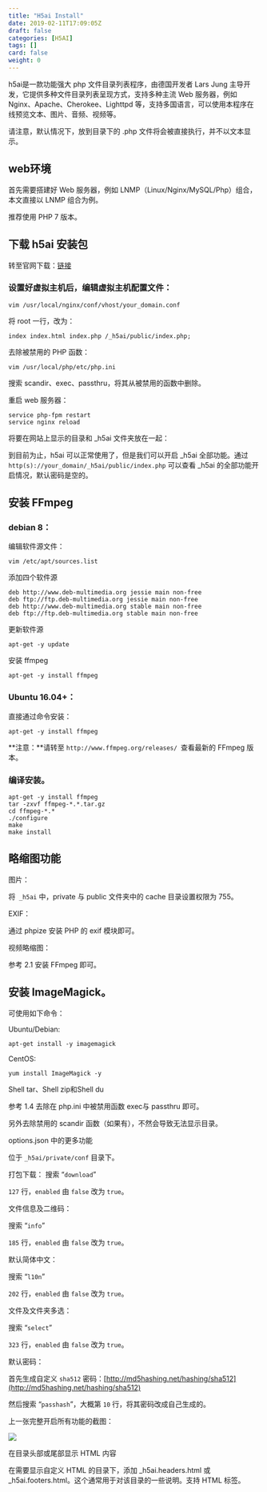 ```yaml
---
title: "H5ai Install"
date: 2019-02-11T17:09:05Z
draft: false
categories: [H5AI]
tags: []
card: false
weight: 0
---
```


h5ai是一款功能强大 php 文件目录列表程序，由德国开发者 Lars Jung 主导开发，它提供多种文件目录列表呈现方式，支持多种主流 Web 服务器，例如 Nginx、Apache、Cherokee、Lighttpd 等，支持多国语言，可以使用本程序在线预览文本、图片、音频、视频等。

请注意，默认情况下，放到目录下的 .php 文件将会被直接执行，并不以文本显示。

<!--more-->

## web环境

首先需要搭建好 Web 服务器，例如 LNMP（Linux/Nginx/MySQL/Php）组合，本文直接以 LNMP 组合为例。

推荐使用 PHP 7 版本。

## 下载 h5ai 安装包

转至官网下载：[链接](https://larsjung.de/h5ai/)

### 设置好虚拟主机后，编辑虚拟主机配置文件：

`vim /usr/local/nginx/conf/vhost/your_domain.conf`

将 root 一行，改为：

`index index.html index.php /_h5ai/public/index.php;`

去除被禁用的 PHP 函数：

`vim /usr/local/php/etc/php.ini`

搜索 scandir、exec、passthru，将其从被禁用的函数中删除。

重启 web 服务器：

```
service php-fpm restart
service nginx reload
```

将要在网站上显示的目录和 \_h5ai 文件夹放在一起：

到目前为止，h5ai 可以正常使用了，但是我们可以开启 \_h5ai 全部功能。通过 `http(s)://your_domain/_h5ai/public/index.php` 可以查看 \_h5ai 的全部功能开启情况，默认密码是空的。

## 安装 FFmpeg

### debian 8：

编辑软件源文件：

`vim /etc/apt/sources.list`

添加四个软件源

```
deb http://www.deb-multimedia.org jessie main non-free
deb ftp://ftp.deb-multimedia.org jessie main non-free
deb http://www.deb-multimedia.org stable main non-free
deb ftp://ftp.deb-multimedia.org stable main non-free
```

更新软件源

`apt-get -y update`

安装 ffmpeg

`apt-get -y install ffmpeg`

### Ubuntu 16.04+：

直接通过命令安装：

`apt-get -y install ffmpeg`

**注意：**请转至 `http://www.ffmpeg.org/releases/ `查看最新的 FFmpeg 版本。

### 编译安装。

```
apt-get -y install ffmpeg
tar -zxvf ffmpeg-*.*.tar.gz
cd ffmpeg-*.*
./configure
make
make install
```

## 略缩图功能

图片：

将` _h5ai` 中，private 与 public 文件夹中的 cache 目录设置权限为 755。

EXIF：

通过 phpize 安装 PHP 的 exif 模块即可。

视频略缩图：

参考 2.1 安装 FFmpeg 即可。

## 安装 ImageMagick。

可使用如下命令：

Ubuntu/Debian:

`apt-get install -y imagemagick`

CentOS:

`yum install ImageMagick -y`

Shell tar、Shell zip和Shell du

参考 1.4 去除在 php.ini 中被禁用函数 exec与 passthru 即可。

另外去除禁用的 scandir 函数（如果有），不然会导致无法显示目录。

options.json 中的更多功能

位于 `_h5ai/private/conf` 目录下。

打包下载：
搜索 “`download`”

`127` 行，`enabled` 由 `false` 改为 `true`。

文件信息及二维码：

搜索 “`info`”

`185` 行，`enabled` 由 `false` 改为 `true`。

默认简体中文：

搜索 “`l10n`”


`202` 行，`enabled` 由 `false` 改为 `true`。

文件及文件夹多选：

搜索 “`select`”


`323` 行，`enabled` 由 `false` 改为 `true`。

默认密码：

首先生成自定义 `sha512` 密码：[http://md5hashing.net/hashing/sha512](http://md5hashing.net/hashing/sha512)


然后搜索 “`passhash`”，大概第 `10` 行，将其密码改成自己生成的。

上一张完整开启所有功能的截图：

![](https://img.akvicor.com/i/2024/09/17/66e9997b34b4b.png)

在目录头部或尾部显示 HTML 内容

在需要显示自定义 HTML 的目录下，添加 \_h5ai.headers.html 或 \_h5ai.footers.html。这个通常用于对该目录的一些说明。支持 HTML 标签。

